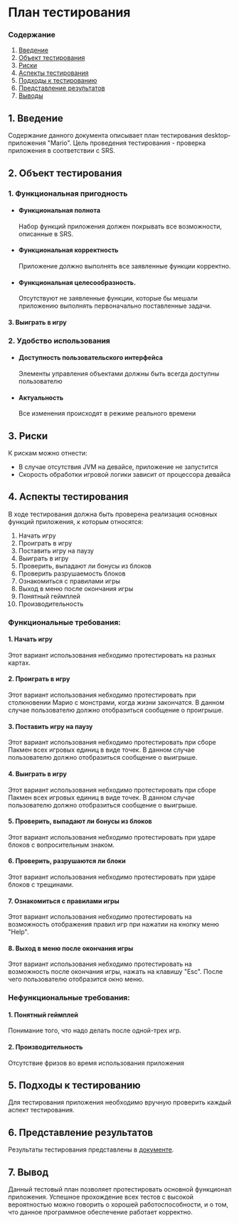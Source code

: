 # План тестирования
 ### Содержание
  1. [Введение](#1)
  2. [Объект тестирования](#2)
  3. [Риски](#4)
  4. [Аспекты тестирования](#5)<br>
  5. [Подходы к тестированию](#6)
  6. [Представление результатов](#7)
  7. [Выводы](#8)
  <a name="1"></a>
 ## 1. Введение
Содержание данного документа описывает план тестирования desktop-приложения "Mario". Цель проведения тестирования - проверка приложения в соответствии с SRS.
<a name="2"></a>
 ## 2. Объект тестирования
### 1. Функциональная пригодность
-   #### Функциональная полнота
    Набор функций приложения должен покрывать все возможности, описанные в SRS.
-   #### Функциональная корректность
    Приложение должно выполнять все заявленные функции корректно.
-   #### Функциональная целесообразность.
    Отсутствуют не заявленные функции, которые бы мешали приложению выполнять первоначально поставленные задачи.

#### 3. Выиграть в игру
### 2. Удобство использования
-   #### Доступность пользовательского интерфейса
    Элементы управления объектами должны быть всегда доступны пользователю
-   #### Актуальность
    Все изменения происходят в режиме реального времени
<a name="3"></a>
## 3. Риски
К рискам можно отнести:
- В случае отсутствия JVM на девайсе, приложение не запустится
- Скорость обработки игровой логики зависит от процессора девайса
<a name="4"></a>
 ## 4. Аспекты тестирования
В ходе тестирования должна быть проверена реализация основных функций приложения, к которым относятся:  
1. Начать игру
2. Проиграть в игру
3. Поставить игру на паузу
4. Выиграть в игру
5. Проверить, выпадают ли бонусы из блоков
6. Проверить разрушаемость блоков
7. Ознакомиться с правилами игры
8. Выход в меню после окончания игры
9. Понятный геймплей
10. Производительность

### Функциональные требования:
#### 1. Начать игру
Этот вариант использования небходимо протестировать на разных картах.

#### 2. Проиграть в игру
Этот вариант использования небходимо протестировать при столкновении Марио с монстрами, когда жизни закончатся. В данном случае пользователю должно отобразиться сообщение о проигрыше.

#### 3. Поставить игру на паузу
Этот вариант использования небходимо протестировать при сборе Пакмен всех игровых единиц в виде точек. В данном случае пользователю должно отобразиться сообщение о выигрыше.

#### 4. Выиграть в игру
Этот вариант использования небходимо протестировать при сборе Пакмен всех игровых единиц в виде точек. В данном случае пользователю должно отобразиться сообщение о выигрыше.

#### 5. Проверить, выпадают ли бонусы из блоков
Этот вариант использования небходимо протестировать при ударе блоков с вопросительным знаком.

#### 6. Проверить, разрушаются ли блоки
Этот вариант использования небходимо протестировать при ударе блоков с трещинами.

#### 7. Ознакомиться с правилами игры
Этот вариант использования небходимо протестировать на возможность отображения правил игр при нажатии на кнопку меню "Help".

#### 8. Выход в меню после окончания игры
Этот вариант использования небходимо протестировать на возможность после окончания игры, нажать на клавишу "Esc". После чего пользователю отобразится окно меню.

### Нефункциональные требования:
#### 1. Понятный геймплей
Понимание того, что надо делать после одной-трех игр.

#### 2. Производительность
Отсутствие фризов во время использования приложения

<a name="5"></a>
## 5. Подходы к тестированию
Для тестирования приложения необходимо вручную проверить каждый аспект тестирования.

<a name="6"></a>
## 6. Представление результатов
Результаты тестирования представлены в [документе](https://github.com/PaulChukhonski/Mario/blob/master/Testing/TestResults.md).

<a name="7"></a>
## 7. Вывод
Данный тестовый план позволяет протестировать основной функционал приложения. Успешное прохождение всех тестов с высокой вероятностью можно говорить о хорошей работоспособности, и о том, что данное программное обеспечение работает корректно.

    
